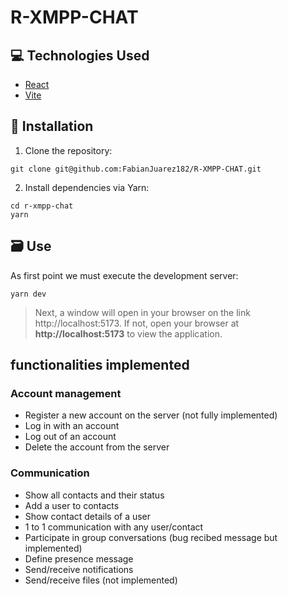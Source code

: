 # R-XMPP-CHAT

## :computer: Technologies Used
* [React](https://es.react.dev/learn)
* [Vite](https://vitejs.dev/guide/)

## :notebook_with_decorative_cover: Installation

1. Clone the repository:
```
git clone git@github.com:FabianJuarez182/R-XMPP-CHAT.git
```
2. Install dependencies via Yarn:
```
cd r-xmpp-chat
yarn 
```

## :card_file_box: Use
As first point we must execute the development server:
```
yarn dev
```
> Next, a window will open in your browser on the link http://localhost:5173. If not, open your browser at **http://localhost:5173** to view the application.

## functionalities implemented
### Account management
* Register a new account on the server (not fully implemented)
* Log in with an account
* Log out of an account
* Delete the account from the server

### Communication
* Show all contacts and their status
* Add a user to contacts
* Show contact details of a user  
* 1 to 1 communication with any user/contact 
* Participate in group conversations (bug recibed message but implemented)
* Define presence message
* Send/receive notifications
* Send/receive files (not implemented)
